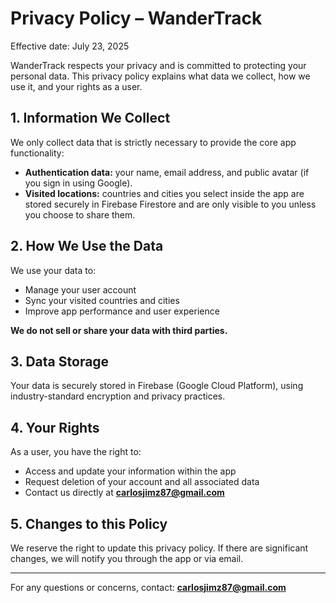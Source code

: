 # Privacy Policy – WanderTrack

Effective date: July 23, 2025

WanderTrack respects your privacy and is committed to protecting your personal data. This privacy policy explains what data we collect, how we use it, and your rights as a user.

## 1. Information We Collect

We only collect data that is strictly necessary to provide the core app functionality:

- **Authentication data:** your name, email address, and public avatar (if you sign in using Google).
- **Visited locations:** countries and cities you select inside the app are stored securely in Firebase Firestore and are only visible to you unless you choose to share them.

## 2. How We Use the Data

We use your data to:

- Manage your user account
- Sync your visited countries and cities
- Improve app performance and user experience

**We do not sell or share your data with third parties.**

## 3. Data Storage

Your data is securely stored in Firebase (Google Cloud Platform), using industry-standard encryption and privacy practices.

## 4. Your Rights

As a user, you have the right to:

- Access and update your information within the app
- Request deletion of your account and all associated data
- Contact us directly at **carlosjimz87@gmail.com**

## 5. Changes to this Policy

We reserve the right to update this privacy policy. If there are significant changes, we will notify you through the app or via email.

---

For any questions or concerns, contact: **carlosjimz87@gmail.com**